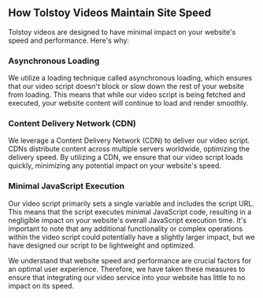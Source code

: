 ## How Tolstoy Videos Maintain Site Speed

Tolstoy videos are designed to have minimal impact on your website's speed and performance. Here's why:

### Asynchronous Loading

We utilize a loading technique called asynchronous loading, which ensures that our video script doesn't block or slow down the rest of your website from loading. This means that while our video script is being fetched and executed, your website content will continue to load and render smoothly.

### Content Delivery Network (CDN)

We leverage a Content Delivery Network (CDN) to deliver our video script. CDNs distribute content across multiple servers worldwide, optimizing the delivery speed. By utilizing a CDN, we ensure that our video script loads quickly, minimizing any potential impact on your website's speed.

### Minimal JavaScript Execution

Our video script primarily sets a single variable and includes the script URL. This means that the script executes minimal JavaScript code, resulting in a negligible impact on your website's overall JavaScript execution time. It's important to note that any additional functionality or complex operations within the video script could potentially have a slightly larger impact, but we have designed our script to be lightweight and optimized.

We understand that website speed and performance are crucial factors for an optimal user experience. Therefore, we have taken these measures to ensure that integrating our video service into your website has little to no impact on its speed.
